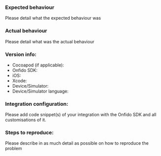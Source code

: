 ### Expected behaviour

Please detail what the expected behaviour was

### Actual behaviour

Please detail what was the actual behaviour

### Version info:

- Cocoapod (if applicable):
- Onfido SDK:
- iOS:
- Xcode:
- Device/Simulator:
- Device/Simulator language:

### Integration configuration:

Please add code snippet(s) of your integration with the Onfido SDK and all customisations of it.

### Steps to reproduce:

Please describe in as much detail as possible on how to reproduce the problem

